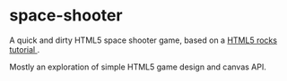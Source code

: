 space-shooter
=============

A quick and dirty HTML5 space shooter game, based on a [HTML5 rocks tutorial ](http://www.html5rocks.com/en/tutorials/canvas/notearsgame/).

Mostly an exploration of simple HTML5 game design and canvas API.

